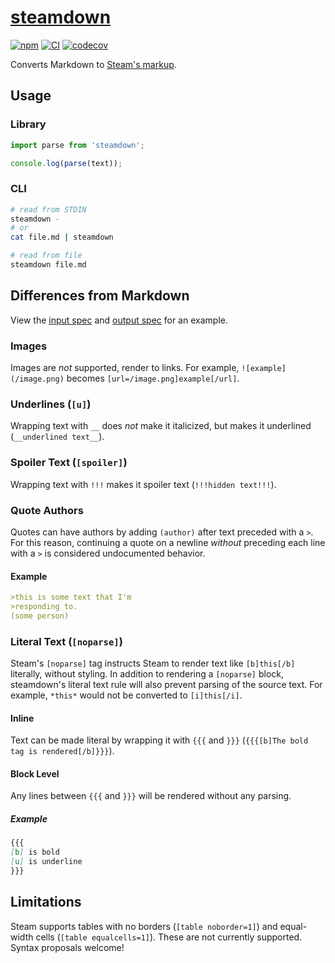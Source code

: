 # [steamdown][demo]

[![npm](https://img.shields.io/npm/v/steamdown)](https://www.npmjs.com/package/steamdown)
[![CI](https://github.com/spenserblack/steamdown/actions/workflows/ci.yml/badge.svg)](https://github.com/spenserblack/steamdown/actions/workflows/ci.yml)
[![codecov](https://codecov.io/gh/spenserblack/steamdown/branch/main/graph/badge.svg?token=aclgMScPvh)](https://codecov.io/gh/spenserblack/steamdown)

Converts Markdown to [Steam's markup][format].

## Usage

### Library

```typescript
import parse from 'steamdown';

console.log(parse(text));
```

### CLI

```bash
# read from STDIN
steamdown -
# or
cat file.md | steamdown

# read from file
steamdown file.md
```

## Differences from Markdown

View the [input spec][basic input] and [output spec][snapshots] for an
example.

### Images

Images are *not* supported, render to links. For example,
`![example](/image.png)` becomes `[url=/image.png]example[/url]`.

### Underlines (`[u]`)

Wrapping text with `__` does *not* make it italicized, but makes it underlined
(`__underlined text__`).

### Spoiler Text (`[spoiler]`)

Wrapping text with `!!!` makes it spoiler text (`!!!hidden text!!!`).

### Quote Authors

Quotes can have authors by adding `(author)` after text preceded with a `>`.
For this reason, continuing a quote on a newline *without* preceding each line
with a `>` is considered undocumented behavior.

#### Example

```markdown
>this is some text that I'm
>responding to.
(some person)
```

### Literal Text (`[noparse]`)

Steam's `[noparse]` tag instructs Steam to render text like `[b]this[/b]`
literally, without styling. In addition to rendering a `[noparse]` block,
steamdown's literal text rule will also prevent parsing of the source text.
For example, `*this*` would not be converted to `[i]this[/i]`.

#### Inline

Text can be made literal by wrapping it with `{{{` and `}}}`
(`{{{[b]The bold tag is rendered[/b]}}}`).

#### Block Level

Any lines between `{{{` and `}}}` will be rendered without
any parsing.

##### Example

```markdown
{{{
[b] is bold
[u] is underline
}}}
```

## Limitations

Steam supports tables with no borders (`[table noborder=1]`) and equal-width cells
(`[table equalcells=1]`). These are not currently supported. Syntax proposals welcome!

[demo]: https://steamdown.vercel.app/
[format]: https://steamcommunity.com/comment/Guide/formattinghelp
[basic input]: /packages/steamdown/__tests__/input/basic.md
[snapshots]: /packages/steamdown/__tests__/__snapshots__/
